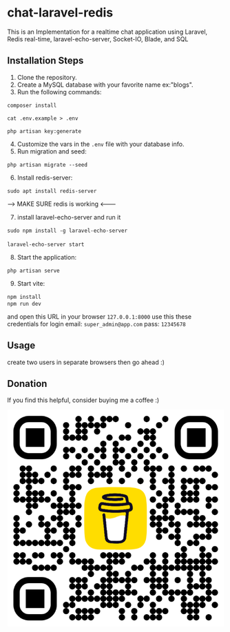 # chat-laravel-redis
This is an Implementation for a realtime chat application using Laravel, Redis real-time, laravel-echo-server, Socket-IO, Blade, and SQL

## Installation Steps

1. Clone the repository.
2. Create a MySQL database with your favorite name ex:"blogs".
3. Run the following commands:

```
composer install
```

```
cat .env.example > .env
```

```
php artisan key:generate
```

4. Customize the vars in the `.env` file with your database info.
5. Run migration and seed:

```
php artisan migrate --seed
```

6. Install redis-server:

```
sudo apt install redis-server
```
--> MAKE SURE redis is working <---

7. install laravel-echo-server and run it
```
sudo npm install -g laravel-echo-server

laravel-echo-server start
```

8. Start the application:

```
php artisan serve
```
9. Start vite:

```
npm install
npm run dev
```

and open this URL in your browser `127.0.0.1:8000`
use this these credentials for login email: `super_admin@app.com` pass: `12345678`

## Usage

create two users in separate browsers then go ahead :)

## Donation

If you find this helpful, consider buying me a coffee :)

<center>

[![QR Code for Donation](https://github.com/islamsamy214/admin-laravel-vue-bootstrap/blob/master/public/bmc_qr.png?raw=true)](https://www.buymeacoffee.com/islamsamy)

</center>